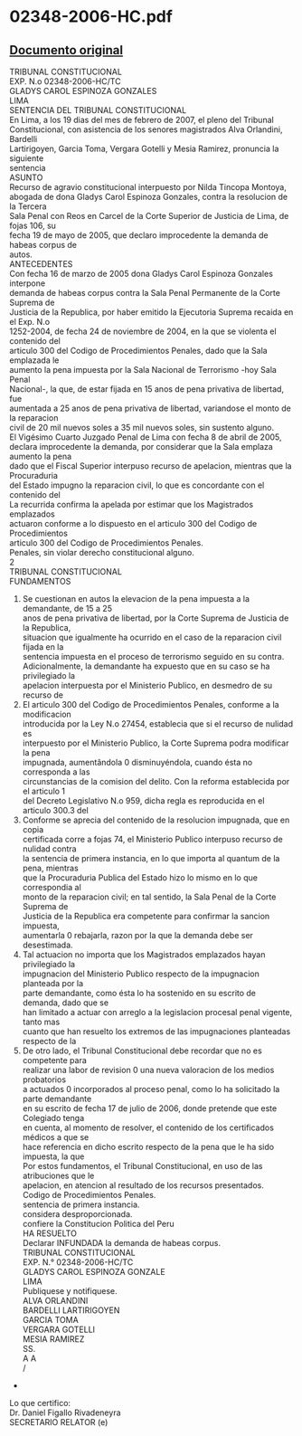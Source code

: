 
02348-2006-HC.pdf
=================
  
[Documento original](https://tc.gob.pe/jurisprudencia/2007/02348-2006-HC.pdf)  
---  
TRIBUNAL CONSTITUCIONAL  
EXP. N.o 02348-2006-HC/TC  
GLADYS CAROL ESPINOZA GONZALES  
LIMA  
SENTENCIA DEL TRIBUNAL CONSTITUCIONAL  
En Lima, a los 19 dias del mes de febrero de 2007, el pleno del Tribunal  
Constitucional, con asistencia de los senores magistrados Alva Orlandini, Bardelli  
Lartirigoyen, Garcia Toma, Vergara Gotelli y Mesia Ramirez, pronuncia la siguiente  
sentencia  
ASUNTO  
Recurso de agravio constitucional interpuesto por Nilda Tincopa Montoya,  
abogada de dona Gladys Carol Espinoza Gonzales, contra la resolucion de la Tercera  
Sala Penal con Reos en Carcel de la Corte Superior de Justicia de Lima, de fojas 106, su  
fecha 19 de mayo de 2005, que declaro improcedente la demanda de habeas corpus de  
autos.  
ANTECEDENTES  
Con fecha 16 de marzo de 2005 dona Gladys Carol Espinoza Gonzales interpone  
demanda de habeas corpus contra la Sala Penal Permanente de la Corte Suprema de  
Justicia de la Republica, por haber emitido la Ejecutoria Suprema recaida en el Exp. N.o  
1252-2004, de fecha 24 de noviembre de 2004, en la que se violenta el contenido del  
articulo 300 del Codigo de Procedimientos Penales, dado que la Sala emplazada le  
aumento la pena impuesta por la Sala Nacional de Terrorismo -hoy Sala Penal  
Nacional-, la que, de estar fijada en 15 anos de pena privativa de libertad, fue  
aumentada a 25 anos de pena privativa de libertad, variandose el monto de la reparacion  
civil de 20 mil nuevos soles a 35 mil nuevos soles, sin sustento alguno.  
El Vigésimo Cuarto Juzgado Penal de Lima con fecha 8 de abril de 2005,  
declara improcedente la demanda, por considerar que la Sala emplaza aumento la pena  
dado que el Fiscal Superior interpuso recurso de apelacion, mientras que la Procuraduria  
del Estado impugno la reparacion civil, lo que es concordante con el contenido del  
La recurrida confirma la apelada por estimar que los Magistrados emplazados  
actuaron conforme a lo dispuesto en el articulo 300 del Codigo de Procedimientos  
articulo 300 del Codigo de Procedimientos Penales.  
Penales, sin violar derecho constitucional alguno.  
2  
TRIBUNAL CONSTITUCIONAL  
FUNDAMENTOS  
1. Se cuestionan en autos la elevacion de la pena impuesta a la demandante, de 15 a 25  
anos de pena privativa de libertad, por la Corte Suprema de Justicia de la Republica,  
situacion que igualmente ha ocurrido en el caso de la reparacion civil fijada en la  
sentencia impuesta en el proceso de terrorismo seguido en su contra.  
Adicionalmente, la demandante ha expuesto que en su caso se ha privilegiado la  
apelacion interpuesta por el Ministerio Publico, en desmedro de su recurso de  
2. El articulo 300 del Codigo de Procedimientos Penales, conforme a la modificacion  
introducida por la Ley N.o 27454, establecia que si el recurso de nulidad es  
interpuesto por el Ministerio Publico, la Corte Suprema podra modificar la pena  
impugnada, aumentândola 0 disminuyéndola, cuando ésta no corresponda a las  
circunstancias de la comision del delito. Con la reforma establecida por el articulo 1  
del Decreto Legislativo N.o 959, dicha regla es reproducida en el articulo 300.3 del  
3. Conforme se aprecia del contenido de la resolucion impugnada, que en copia  
certificada corre a fojas 74, el Ministerio Publico interpuso recurso de nulidad contra  
la sentencia de primera instancia, en lo que importa al quantum de la pena, mientras  
que la Procuraduria Publica del Estado hizo lo mismo en lo que correspondia al  
monto de la reparacion civil; en tal sentido, la Sala Penal de la Corte Suprema de  
Justicia de la Republica era competente para confirmar la sancion impuesta,  
aumentarla 0 rebajarla, razon por la que la demanda debe ser desestimada.  
4. Tal actuacion no importa que los Magistrados emplazados hayan privilegiado la  
impugnacion del Ministerio Publico respecto de la impugnacion planteada por la  
parte demandante, como ésta lo ha sostenido en su escrito de demanda, dado que se  
han limitado a actuar con arreglo a la legislacion procesal penal vigente, tanto mas  
cuanto que han resuelto los extremos de las impugnaciones planteadas respecto de la  
5. De otro lado, el Tribunal Constitucional debe recordar que no es competente para  
realizar una labor de revision 0 una nueva valoracion de los medios probatorios  
a actuados 0 incorporados al proceso penal, como lo ha solicitado la parte demandante  
en su escrito de fecha 17 de julio de 2006, donde pretende que este Colegiado tenga  
en cuenta, al momento de resolver, el contenido de los certificados médicos a que se  
hace referencia en dicho escrito respecto de la pena que le ha sido impuesta, la que  
Por estos fundamentos, el Tribunal Constitucional, en uso de las atribuciones que le  
apelacion, en atencion al resultado de los recursos presentados.  
Codigo de Procedimientos Penales.  
sentencia de primera instancia.  
considera desproporcionada.  
confiere la Constitucion Politica del Peru  
HA RESUELTO  
Declarar INFUNDADA la demanda de habeas corpus.  
TRIBUNAL CONSTITUCIONAL  
EXP. N.° 02348-2006-HC/TC  
GLADYS CAROL ESPINOZA GONZALE  
LIMA  
Publiquese y notifiquese.  
ALVA ORLANDINI  
BARDELLI LARTIRIGOYEN  
GARCIA TOMA  
VERGARA GOTELLI  
MESIA RAMIREZ  
SS.  
A A  
/  
-  
Lo que certifico:  
Dr. Daniel Figallo Rivadeneyra  
SECRETARIO RELATOR (e)
